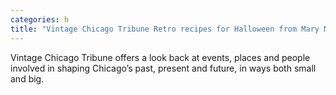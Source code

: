 ```yaml
---
categories: h
title: "Vintage Chicago Tribune Retro recipes for Halloween from Mary Meade’s archives"
---
```

Vintage Chicago Tribune offers a look back at events, places and people involved in shaping Chicago’s past, present and future, in ways both small and big.